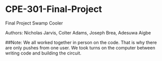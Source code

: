 # CPE-301-Final-Project
Final Project Swamp Cooler


Authors: Nicholas Jarvis, Colter Adams, Joseph Brea, Adesuwa Aigbe

##Note:
We all worked together in person on the code. That is why there are only pushes from one user. We took turns on the computer between writing code and building the circuit.
